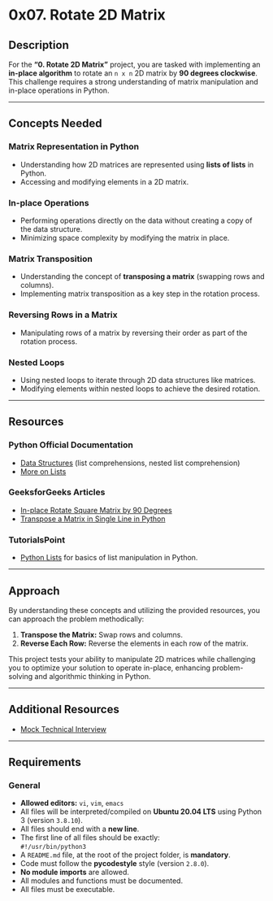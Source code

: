 # 0x07. Rotate 2D Matrix

## Description
For the **“0. Rotate 2D Matrix”** project, you are tasked with implementing an **in-place algorithm** to rotate an `n x n` 2D matrix by **90 degrees clockwise**. This challenge requires a strong understanding of matrix manipulation and in-place operations in Python.

---

## Concepts Needed

### Matrix Representation in Python
- Understanding how 2D matrices are represented using **lists of lists** in Python.
- Accessing and modifying elements in a 2D matrix.

### In-place Operations
- Performing operations directly on the data without creating a copy of the data structure.
- Minimizing space complexity by modifying the matrix in place.

### Matrix Transposition
- Understanding the concept of **transposing a matrix** (swapping rows and columns).
- Implementing matrix transposition as a key step in the rotation process.

### Reversing Rows in a Matrix
- Manipulating rows of a matrix by reversing their order as part of the rotation process.

### Nested Loops
- Using nested loops to iterate through 2D data structures like matrices.
- Modifying elements within nested loops to achieve the desired rotation.

---

## Resources

### Python Official Documentation
- [Data Structures](https://docs.python.org/3/tutorial/datastructures.html) (list comprehensions, nested list comprehension)
- [More on Lists](https://docs.python.org/3/tutorial/datastructures.html#more-on-lists)

### GeeksforGeeks Articles
- [In-place Rotate Square Matrix by 90 Degrees](https://www.geeksforgeeks.org/inplace-rotate-square-matrix-by-90-degrees/)
- [Transpose a Matrix in Single Line in Python](https://www.geeksforgeeks.org/transpose-matrix-single-line-python/)

### TutorialsPoint
- [Python Lists](https://www.tutorialspoint.com/python/python_lists.htm) for basics of list manipulation in Python.

---

## Approach
By understanding these concepts and utilizing the provided resources, you can approach the problem methodically:
1. **Transpose the Matrix:** Swap rows and columns.
2. **Reverse Each Row:** Reverse the elements in each row of the matrix.

This project tests your ability to manipulate 2D matrices while challenging you to optimize your solution to operate in-place, enhancing problem-solving and algorithmic thinking in Python.

---

## Additional Resources
- [Mock Technical Interview](https://www.mocktechnicalinterview.com)

---

## Requirements

### General
- **Allowed editors:** `vi`, `vim`, `emacs`
- All files will be interpreted/compiled on **Ubuntu 20.04 LTS** using Python 3 (version `3.8.10`).
- All files should end with a **new line**.
- The first line of all files should be exactly:  
  `#!/usr/bin/python3`
- A `README.md` file, at the root of the project folder, is **mandatory**.
- Code must follow the **pycodestyle** style (version `2.8.0`).
- **No module imports** are allowed.
- All modules and functions must be documented.
- All files must be executable.

